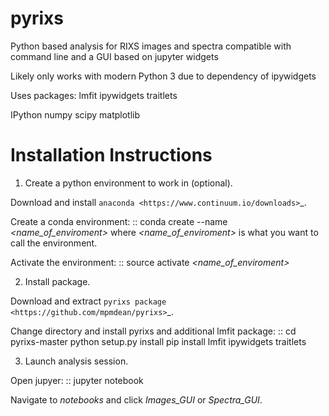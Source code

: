 # pyrixs
Python based analysis for RIXS images and spectra compatible with command line and a GUI based on jupyter widgets

Likely only works with modern Python 3 due to dependency of ipywidgets

Uses packages:
lmfit
ipywidgets
traitlets

IPython
numpy
scipy
matplotlib


Installation Instructions
=========================


1. Create a python environment to work in (optional).

Download and install `anaconda <https://www.continuum.io/downloads>`_.

Create a conda environment:
::
conda create --name *<name_of_enviroment>*
where *<name_of_enviroment>* is what you want to call the environment.

Activate the environment:
::
source activate *<name_of_enviroment>*

2. Install package.

Download and extract `pyrixs package <https://github.com/mpmdean/pyrixs>`_.

Change directory and install pyrixs and additional lmfit package:
::
cd pyrixs-master
python setup.py install
pip install lmfit ipywidgets traitlets

3. Launch analysis session.

Open jupyer:
::
jupyter notebook

Navigate to *notebooks* and click *Images_GUI* or *Spectra_GUI*.
